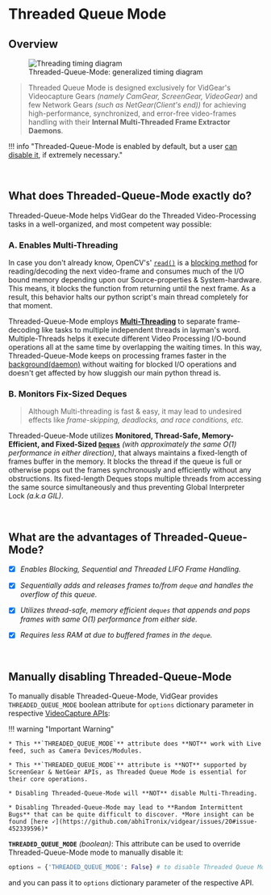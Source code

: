 <!--
===============================================
vidgear library source-code is deployed under the Apache 2.0 License:

Copyright (c) 2019-2020 Abhishek Thakur(@abhiTronix) <abhi.una12@gmail.com>

Licensed under the Apache License, Version 2.0 (the "License");
you may not use this file except in compliance with the License.
You may obtain a copy of the License at

   http://www.apache.org/licenses/LICENSE-2.0

Unless required by applicable law or agreed to in writing, software
distributed under the License is distributed on an "AS IS" BASIS,
WITHOUT WARRANTIES OR CONDITIONS OF ANY KIND, either express or implied.
See the License for the specific language governing permissions and
limitations under the License.
===============================================
-->

# Threaded Queue Mode

## Overview

<figure>
  <img src="../../assets/images/tqm.webp" loading="lazy" alt="Threading timing diagram"/>
  <figcaption>Threaded-Queue-Mode: generalized timing diagram</figcaption>
</figure>

> Threaded Queue Mode is designed exclusively for VidGear's Videocapture Gears _(namely CamGear, ScreenGear, VideoGear)_ and few Network Gears _(such as NetGear(Client's end))_ for achieving high-performance, synchronized, and error-free video-frames handling with their **Internal Multi-Threaded Frame Extractor Daemons**. 

!!! info "Threaded-Queue-Mode is enabled by default, but a user [can disable it](#manually-disabling-threaded-queue-mode), if extremely necessary."

&nbsp; 

## What does Threaded-Queue-Mode exactly do?


Threaded-Queue-Mode helps VidGear do the Threaded Video-Processing tasks in a well-organized, and most competent way possible: 

### A. Enables Multi-Threading

In case you don't already know, OpenCV's' [`read()`](https://docs.opencv.org/master/d8/dfe/classcv_1_1VideoCapture.html#a473055e77dd7faa4d26d686226b292c1) is a [blocking method](https://luminousmen.com/post/asynchronous-programming-blocking-and-non-blocking) for reading/decoding the next video-frame and consumes much of the I/O bound memory depending upon our Source-properties & System-hardware. This means, it blocks the function from returning until the next frame. As a result, this behavior halts our python script's main thread completely for that moment.

Threaded-Queue-Mode employs [**Multi-Threading**](https://docs.python.org/3/library/threading.html) to separate frame-decoding like tasks to multiple independent threads in layman's word. Multiple-Threads helps it execute different Video Processing I/O-bound operations all at the same time by overlapping the waiting times. In this way, Threaded-Queue-Mode keeps on processing frames faster in the [background(daemon)](https://en.wikipedia.org/wiki/Daemon_(computing)) without waiting for blocked I/O operations and doesn't get affected by how sluggish our main python thread is.

### B. Monitors Fix-Sized Deques

> Although Multi-threading is fast & easy, it may lead to undesired effects like _frame-skipping, deadlocks, and race conditions, etc._

Threaded-Queue-Mode utilizes **Monitored, Thread-Safe, Memory-Efficient, and Fixed-Sized [`Deques`](https://docs.python.org/3.8/library/collections.html#collections.deque)** _(with approximately the same O(1) performance in either direction)_, that always maintains a fixed-length of frames buffer in the memory. It blocks the thread if the queue is full or otherwise pops out the frames synchronously and efficiently without any obstructions. Its fixed-length Deques stops multiple threads from accessing the same source simultaneously and thus preventing Global Interpreter Lock _(a.k.a GIL)_.


&nbsp; 

## What are the advantages of Threaded-Queue-Mode?

- [x] _Enables Blocking, Sequential and Threaded LIFO Frame Handling._

- [x] _Sequentially adds and releases frames to/from `deque` and handles the overflow of this queue._

- [x] _Utilizes thread-safe, memory efficient `deques` that appends and pops frames with same O(1) performance from either side._

- [x] _Requires less RAM at due to buffered frames in the `deque`._


&nbsp;


## Manually disabling Threaded-Queue-Mode

To manually disable Threaded-Queue-Mode, VidGear provides `THREADED_QUEUE_MODE` boolean attribute for `options` dictionary parameter in respective [VideoCapture APIs](../../gears/#a-videocapture-gears):  

!!! warning "Important Warning"

	* This **`THREADED_QUEUE_MODE`** attribute does **NOT** work with Live feed, such as Camera Devices/Modules.

	* This **`THREADED_QUEUE_MODE`** attribute is **NOT** supported by ScreenGear & NetGear APIs, as Threaded Queue Mode is essential for their core operations.

	* Disabling Threaded-Queue-Mode will **NOT** disable Multi-Threading.

	* Disabling Threaded-Queue-Mode may lead to **Random Intermittent Bugs** that can be quite difficult to discover. *More insight can be found [here ➶](https://github.com/abhiTronix/vidgear/issues/20#issue-452339596)*


**`THREADED_QUEUE_MODE`** _(boolean)_: This attribute can be used to override Threaded-Queue-Mode mode to manually disable it:

```python
options = {'THREADED_QUEUE_MODE': False} # to disable Threaded Queue Mode. 
```

and you can pass it to `options` dictionary parameter of the respective API.

&nbsp; 